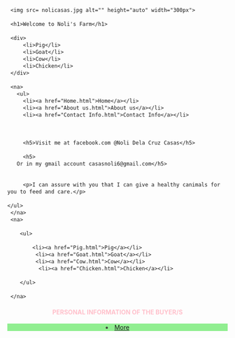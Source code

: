 <!DOCTYPE html>
<html>

<head>
  <meta charset="UTF-8">
  <meta name="viewport" content="width=device-width, initial-scale=1">
  <title>Noli</title>
  <style>
  
  body {
            font-family: Arial, sans-serif;
            background-color: gray;
            margin: 0;
            padding: 0;
        }
        h1{
          width: 11em; 
  border: 1px solid #000000;
  word-wrap: break-word;
  background-color: pink;
  }
    
        p {
            background-color: burlywood;
            color: yellow;
            text-align: center;
            padding: 10px;
        }
        
        h2{
          background-color: mediumseagreen;
          
        }
        
        h4{
          text-align: center;
          color: pink;
        }
        
        h5{
          background-color: pink;
          text-align: center;
        }
        
        li{
          background-color: lightgreen;
          text-align: center;
          color: rgb(66, 66, 60);
          
        }
        
    div{
       width: 100px;
      height: 100px;
     background-color: red;
     animation-name: example;
     animation-duration: 4s;
     transition-delay: 2s;
     text-align: center;
}

   @keyframes example {
  from {background-color: red;}
  to {background-color: yellow;}
   
   }
   
   div {
  width: 100px;
  height: 100px;
  background: red;
  transition: width 4s;
}

div:hover {
  width: 300px;
}
    
  </style>

</head>
<body>
  
     <img src= nolicasas.jpg alt="" height="auto" width="300px">
     
     <h1>Welcome to Noli's Farm</h1>
     
     <div>
         <li>Pig</li>
         <li>Goat</li>
         <li>Cow</li>
         <li>Chicken</li>
     </div>
     
     <na>
       <ul>
         <li><a href="Home.html">Home</a></li>
         <li><a href="About us.html">About us</a></li>
         <li><a href="Contact Info.html">Contact Info</a></li>
         
         
         
         <h5>Visit me at facebook.com @Noli Dela Cruz Casas</h5> 
         
         <h5>
       Or in my gmail account casasnoli6@gmail.com</h5>
        
         
         <p>I can assure with you that I can give a healthy canimals for you to feed and care.</p>
         
    </ul>
     </na>
     <na>
       
        <ul>
           
            <li><a href="Pig.html">Pig</a></li>
             <li><a href="Goat.html">Goat</a></li>  
             <li><a href="Cow.html">Cow</a></li>
              <li><a href="Chicken.html">Chicken</a></li>
            
        </ul>
        
     </na>
     
<h4>PERSONAL INFORMATION OF THE BUYER/S</h4>

<li><a href="js.html">More</a></li>
</body>

</html>
